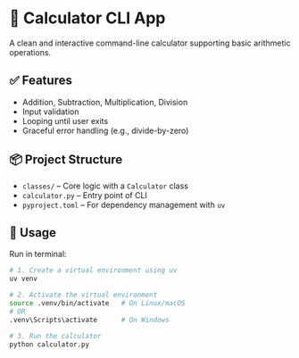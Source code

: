 # 🧮 Calculator CLI App

A clean and interactive command-line calculator supporting basic arithmetic operations.

## ✅ Features

- Addition, Subtraction, Multiplication, Division
- Input validation
- Looping until user exits
- Graceful error handling (e.g., divide-by-zero)

## 📦 Project Structure

- `classes/` – Core logic with a `Calculator` class
- `calculator.py` – Entry point of CLI
- `pyproject.toml` – For dependency management with `uv`

## 🚀 Usage

Run in terminal:

```bash
# 1. Create a virtual environment using uv
uv venv

# 2. Activate the virtual environment
source .venv/bin/activate   # On Linux/macOS
# OR
.venv\Scripts\activate      # On Windows

# 3. Run the calculator
python calculator.py
```
